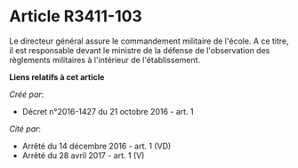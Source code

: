 # Article R3411-103

Le directeur général assure le commandement militaire de l'école. A ce titre, il est responsable devant le ministre de la
défense de l'observation des règlements militaires à l'intérieur de l'établissement.

**Liens relatifs à cet article**

_Créé par_:

  - Décret n°2016-1427 du 21 octobre 2016 - art. 1

_Cité par_:

  - Arrêté du 14 décembre 2016 - art. 1 (VD)
  - Arrêté du 28 avril 2017 - art. 1 (V)
